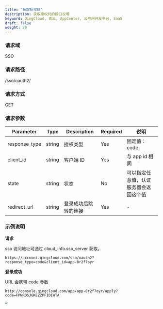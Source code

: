 ```yaml
---
title: "获取授权码"
description: 获取授权码的接口说明
keyword: QingCloud, 青云, AppCenter, 云应用开发平台, SaaS
draft: false
weight: 20
---
```


### 请求域

SSO

### 请求路径

/sso/oauth2/

### 请求方式

GET

### 请求参数

| Parameter     | Type   | Description          | Required | 说明                                   |
| ------------- | ------ | -------------------- | -------- | -------------------------------------- |
| response_type | string | 授权类型             | Yes      | 固定值：code                           |
| client_id     | string | 客户端 ID            | Yes      | 与 app id 相同                         |
| state         | string | 状态                 | No       | 可以指定任意值，认证服务器会返回这个值 |
| redirect_url  | string | 登录成功后跳转的连接 | Yes      | -                                      |

### 示例说明

**请求**

sso 访问地址可通过 cloud_info.sso_server 获取。

```
https://account.qingcloud.com/sso/oauth2?response_type=code&client_id=app-8r2f7oyr
```

**登录成功**

URL 会携带 code 参数

```
http://console.qingcloud.com/app/app-8r2f7oyr/apply?code=FPNRDSJGKEZZPFIDIWTA
```

<img src="/appcenter/dev-platform/_images/um_spi_success.png" style="zoom:50%;" />

